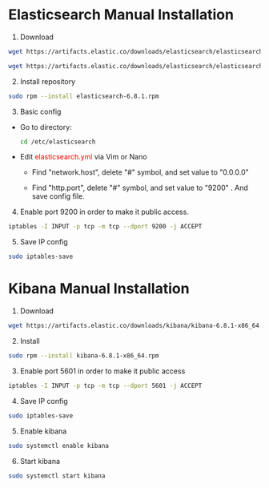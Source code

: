 # Elasticsearch Manual Installation

1. Download

```bash
wget https://artifacts.elastic.co/downloads/elasticsearch/elasticsearch-6.8.1.rpm
```
```bash
wget https://artifacts.elastic.co/downloads/elasticsearch/elasticsearch-6.8.1.rpm.sha512
```

2. Install repository

```bash
sudo rpm --install elasticsearch-6.8.1.rpm
```

3. Basic config

- Go to directory:

  ```bash
  cd /etc/elasticsearch
  ```
- Edit <span style='color:red'>elasticsearch.yml</span> via Vim or Nano
  
  - Find "network.host", delete "#" symbol, and set value to "0.0.0.0" 
  
  - Find "http.port", delete "#" symbol, and set value to "9200" . And save config file.
  
4. Enable port 9200 in order to make it public access.

```bash
iptables -I INPUT -p tcp -m tcp --dport 9200 -j ACCEPT
```

5. Save IP config

```bash
sudo iptables-save
```

# Kibana Manual Installation

1. Download

```bash
wget https://artifacts.elastic.co/downloads/kibana/kibana-6.8.1-x86_64.rpm
```
2. Install

```bash
sudo rpm --install kibana-6.8.1-x86_64.rpm
```

3. Enable port 5601 in order to make it public access
```bash
iptables -I INPUT -p tcp -m tcp --dport 5601 -j ACCEPT
```

4. Save IP config

```bash
sudo iptables-save
```

5. Enable kibana

```bash
sudo systemctl enable kibana
```

6. Start kibana

```bash
sudo systemctl start kibana
```
